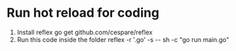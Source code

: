 # Run hot reload for coding

1. Install reflex 
    go get github.com/cespare/reflex
2. Run this code inside the folder 
    reflex -r '\.go' -s -- sh -c "go run main.go"

